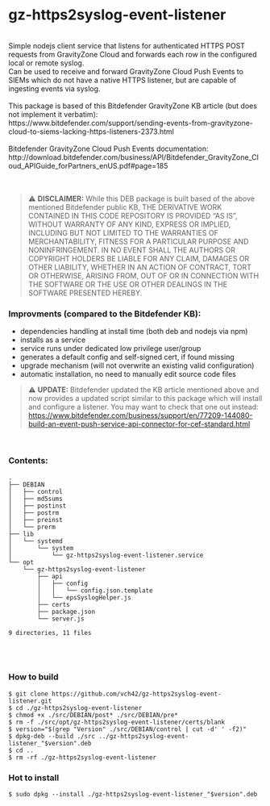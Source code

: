 # gz-https2syslog-event-listener

<br />
Simple nodejs client service that listens for authenticated HTTPS POST requests from GravityZone Cloud and forwards each row in the configured local or remote syslog.<br />
Can be used to receive and forward GravityZone Cloud Push Events to SIEMs which do not have a native HTTPS listener, but are capable of ingesting events via syslog.<br />
<br />
This package is based of this Bitdefender GravityZone KB article (but does not implement it verbatim): <br />
https://www.bitdefender.com/support/sending-events-from-gravityzone-cloud-to-siems-lacking-https-listeners-2373.html <br />
<br />
Bitdefender GravityZone Cloud Push Events documentation: <br />
http://download.bitdefender.com/business/API/Bitdefender_GravityZone_Cloud_APIGuide_forPartners_enUS.pdf#page=185<br />
<br />
<br />

> :warning: **DISCLAIMER:** While this DEB package is built based of the above mentioned Bitdefender public KB, THE DERIVATIVE WORK CONTAINED IN THIS CODE REPOSITORY IS PROVIDED “AS IS”, WITHOUT WARRANTY OF ANY KIND, EXPRESS OR IMPLIED, INCLUDING BUT NOT LIMITED TO THE WARRANTIES OF MERCHANTABILITY, FITNESS FOR A PARTICULAR PURPOSE AND NONINFRINGEMENT. IN NO EVENT SHALL THE AUTHORS OR COPYRIGHT HOLDERS BE LIABLE FOR ANY CLAIM, DAMAGES OR OTHER LIABILITY, WHETHER IN AN ACTION OF CONTRACT, TORT OR OTHERWISE, ARISING FROM, OUT OF OR IN CONNECTION WITH THE SOFTWARE OR THE USE OR OTHER DEALINGS IN THE SOFTWARE PRESENTED HEREBY.


### Improvments (compared to the Bitdefender KB):
* dependencies handling at install time (both deb and nodejs via npm)
* installs as a service
* service runs under dedicated low privilege user/group
* generates a default config and self-signed cert, if found missing
* upgrade mechanism (will not overwrite an existing valid configuration)
* automatic installation, no need to manually edit source code files

> :warning: **UPDATE:** Bitdefender updated the KB article mentioned above and now provides a updated script similar to this package which will install and configure a listener. You may want to check that one out instead: https://www.bitdefender.com/business/support/en/77209-144080-build-an-event-push-service-api-connector-for-cef-standard.html

<br />

### Contents:
```
.
├── DEBIAN
│   ├── control
│   ├── md5sums
│   ├── postinst
│   ├── postrm
│   ├── preinst
│   └── prerm
├── lib
│   └── systemd
│       └── system
│           └── gz-https2syslog-event-listener.service
└── opt
    └── gz-https2syslog-event-listener
        ├── api
        │   ├── config
        │   │   └── config.json.template
        │   └── epsSyslogHelper.js
        ├── certs
        ├── package.json
        └── server.js

9 directories, 11 files
```
<br />
<br />

### How to build
```
$ git clone https://github.com/vch42/gz-https2syslog-event-listener.git
$ cd ./gz-https2syslog-event-listener
$ chmod +x ./src/DEBIAN/post* ./src/DEBIAN/pre*
$ rm -f ./src/opt/gz-https2syslog-event-listener/certs/blank
$ version="$(grep "Version" ./src/DEBIAN/control | cut -d' ' -f2)"
$ dpkg-deb --build ./src ../gz-https2syslog-event-listener_"$version".deb
$ cd ..
$ rm -rf ./gz-https2syslog-event-listener
```

### Hot to install
```
$ sudo dpkg --install ./gz-https2syslog-event-listener_"$version".deb
```











